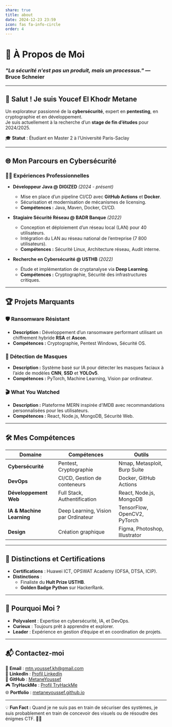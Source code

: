 ```yaml
---
share: true
title: about
date: 2024-12-23 23:59
icon: fas fa-info-circle
order: 4
---
```

# 🌟 **À Propos de Moi**

### *"La sécurité n'est pas un produit, mais un processus."* — Bruce Schneier

---

## 👋 Salut ! Je suis **Youcef El Khodr Metane**

Un explorateur passionné de la **cybersécurité**, expert en **pentesting**, en cryptographie et en développement.  
Je suis actuellement à la recherche d’un **stage de fin d’études** pour 2024/2025.

🎓 **Statut** : Étudiant en Master 2 à l’Université Paris-Saclay  

---

## 🌐 **Mon Parcours en Cybersécurité**

### 🕵️‍♂️ **Expériences Professionnelles**
- **Développeur Java @ DIGIZED** *(2024 - présent)*  
  - Mise en place d’un pipeline CI/CD avec **GitHub Actions** et **Docker**.  
  - Sécurisation et modernisation de mécanismes de licensing.  
  - **Compétences :** Java, Maven, Docker, CI/CD.

- **Stagiaire Sécurité Réseau @ BADR Banque** *(2022)*  
  - Conception et déploiement d’un réseau local (LAN) pour 40 utilisateurs.  
  - Intégration du LAN au réseau national de l’entreprise (7 800 utilisateurs).  
  - **Compétences :** Sécurité Linux, Architecture réseau, Audit interne.

- **Recherche en Cybersécurité @ USTHB** *(2022)*  
  - Étude et implémentation de cryptanalyse via **Deep Learning**.  
  - **Compétences :** Cryptographie, Sécurité des infrastructures critiques.

---

## 🏆 **Projets Marquants**

### 🛡️ **Ransomware Résistant**
- **Description :** Développement d’un ransomware performant utilisant un chiffrement hybride **RSA** et **Ascon**.  
- **Compétences :** Cryptographie, Pentest Windows, Sécurité OS.

### 🤖 **Détection de Masques**
- **Description :** Système basé sur IA pour détecter les masques faciaux à l’aide de modèles **CNN**, **SSD** et **YOLOv5**.  
- **Compétences :** PyTorch, Machine Learning, Vision par ordinateur.

### 🎬 **What You Watched**
- **Description :** Plateforme MERN inspirée d’IMDB avec recommandations personnalisées pour les utilisateurs.  
- **Compétences :** React, Node.js, MongoDB, Sécurité Web.

---

## 🛠️ **Mes Compétences**

| **Domaine**               | **Compétences**                      | **Outils**                    |
| ------------------------- | ------------------------------------ | ----------------------------- |
| **Cybersécurité**         | Pentest, Cryptographie               | Nmap, Metasploit, Burp Suite  |
| **DevOps**                | CI/CD, Gestion de conteneurs         | Docker, GitHub Actions        |
| **Développement Web**     | Full Stack, Authentification         | React, Node.js, MongoDB       |
| **IA & Machine Learning** | Deep Learning, Vision par Ordinateur | TensorFlow, OpenCV2, PyTorch  |
| **Design**                | Création graphique                   | Figma, Photoshop, Illustrator |

---

## 🏅 **Distinctions et Certifications**

- **Certifications** : Huawei ICT, OPSWAT Academy (OFSA, DTSA, ICIP).  
- **Distinctions** :  
  - Finaliste du **Hult Prize USTHB**.  
  - **Golden Badge Python** sur HackerRank.  

---

## 🎯 **Pourquoi Moi ?**

- **Polyvalent** : Expertise en cybersécurité, IA, et DevOps.  
- **Curieux** : Toujours prêt à apprendre et explorer.  
- **Leader** : Expérience en gestion d’équipe et en coordination de projets.  

---

## 📬 **Contactez-moi**

📧 **Email** : [mtn.youssef.kh@gmail.com](mailto:mtn.youssef.kh@gmail.com)  
🔗 **LinkedIn** : [Profil LinkedIn](https://www.linkedin.com/in/youcef-el-khodr-metane-69774a1a2/)  
🐙 **GitHub** : [MetaneYoussef](https://github.com/MetaneYoussef)  
🎮 **TryHackMe** : [Profil TryHackMe](https://tryhackme.com/p/MahouMaster)  
🌐 **Portfolio** : [metaneyoussef.github.io](https://metaneyoussef.github.io/)

---

💡 **Fun Fact :** Quand je ne suis pas en train de sécuriser des systèmes, je suis probablement en train de concevoir des visuels ou de résoudre des énigmes CTF. 🕵️‍♂️
